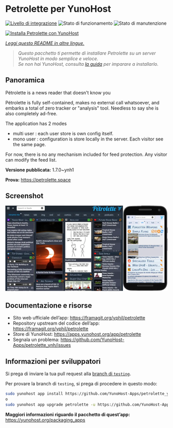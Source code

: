 <!--
N.B.: Questo README è stato automaticamente generato da <https://github.com/YunoHost/apps/tree/master/tools/readme_generator>
NON DEVE essere modificato manualmente.
-->

# Petrolette per YunoHost

[![Livello di integrazione](https://dash.yunohost.org/integration/petrolette.svg)](https://dash.yunohost.org/appci/app/petrolette) ![Stato di funzionamento](https://ci-apps.yunohost.org/ci/badges/petrolette.status.svg) ![Stato di manutenzione](https://ci-apps.yunohost.org/ci/badges/petrolette.maintain.svg)

[![Installa Petrolette con YunoHost](https://install-app.yunohost.org/install-with-yunohost.svg)](https://install-app.yunohost.org/?app=petrolette)

*[Leggi questo README in altre lingue.](./ALL_README.md)*

> *Questo pacchetto ti permette di installare Petrolette su un server YunoHost in modo semplice e veloce.*  
> *Se non hai YunoHost, consulta [la guida](https://yunohost.org/install) per imparare a installarlo.*

## Panoramica

Pétrolette is a news reader that doesn't know you

Pétrolette is fully self-contained, makes no external call whatsoever, and embarks a total of zero tracker or "analysis" tool. Needless to say she is also completely ad-free.

The application has 2 modes 
- multi user : each user store is own config itself.
- mono user : configuration is store locally in the server. Each visitor see the same page. 

For now, there is no any mechanism included for feed protection. Any visitor can modify the feed list.


**Versione pubblicata:** 1.7.0~ynh1

**Prova:** <https://petrolette.space>

## Screenshot

![Screenshot di Petrolette](./doc/screenshots/petrolette.webp)

## Documentazione e risorse

- Sito web ufficiale dell’app: <https://framagit.org/yphil/petrolette>
- Repository upstream del codice dell’app: <https://framagit.org/yphil/petrolette>
- Store di YunoHost: <https://apps.yunohost.org/app/petrolette>
- Segnala un problema: <https://github.com/YunoHost-Apps/petrolette_ynh/issues>

## Informazioni per sviluppatori

Si prega di inviare la tua pull request alla [branch di `testing`](https://github.com/YunoHost-Apps/petrolette_ynh/tree/testing).

Per provare la branch di `testing`, si prega di procedere in questo modo:

```bash
sudo yunohost app install https://github.com/YunoHost-Apps/petrolette_ynh/tree/testing --debug
o
sudo yunohost app upgrade petrolette -u https://github.com/YunoHost-Apps/petrolette_ynh/tree/testing --debug
```

**Maggiori informazioni riguardo il pacchetto di quest’app:** <https://yunohost.org/packaging_apps>
